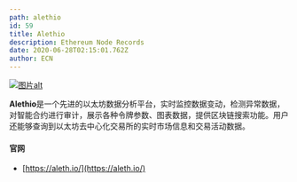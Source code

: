 ```yaml
---
path: alethio
id: 59
title: Alethio
description: Ethereum Node Records
date: 2020-06-28T02:15:01.762Z
author: ECN
---
```




[![&#x56FE;&#x7247;alt](https://aleth.io/img/og-image.jpg)](https://aleth.io/)

**Alethio**是一个先进的以太坊数据分析平台，实时监控数据变动，检测异常数据，对智能合约进行审计，展示各种令牌参数、图表数据，提供区块链搜索功能。用户还能够查询到以太坊去中心化交易所的实时市场信息和交易活动数据。



#### 官网

* [https://aleth.io/](https://aleth.io/)

